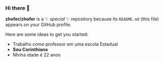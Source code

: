### Hi there 👋


**zhofer/zhofer** is a ✨ _special_ ✨ repository because its `README.md` (this file) appears on your GitHub profile.

Here are some ideas to get you started:

- Trabalho como professor em uma escola Estadual
-  **Sou Corinthiano**
-  Minha idade é 22 anos 

